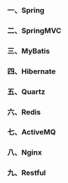 ### 一、Spring



### 二、SpringMVC



### 三、MyBatis



### 四、Hibernate



### 五、Quartz



### 六、Redis



### 七、ActiveMQ



### 八、Nginx



### 九、Restful